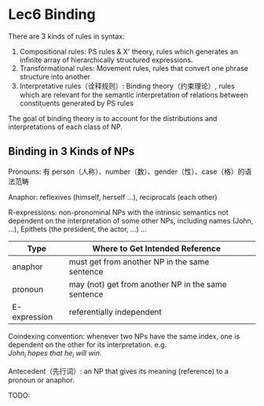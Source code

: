 # Lec6 Binding

There are 3 kinds of rules in syntax:

1. Compositional rules: PS rules & X' theory, rules which generates an infinite array of hierarchically structured expressions.
2. Transformational rules: Movement rules, rules that convert one phrase structure into another
3. Interpretative rules（诠释规则）: Binding theory（约束理论）, rules which are relevant for the semantic interpretation of relations between constituents generated by PS rules

The goal of binding theory is to account for the distributions and interpretations of each class of NP.

## Binding in 3 Kinds of NPs

Pronouns: 有 person（人称）、number（数）、gender（性）、case（格）的语法范畴

Anaphor: reflexives (himself, herself ...), reciprocals (each other)

R-expressions: non-pronominal NPs with the intrinsic semantics not dependent on the interpretation of some other NPs, including names (John, ...), Epithets (the president, the actor, ...) ...

|Type|Where to Get Intended Reference||
|-|-|-|
|anaphor|must get from another NP in the same sentence||
|pronoun|may (not) get from another NP in the same sentence||
|E-expression|referentially independent||

Coindexing convention: whenever two NPs have the same index, one is dependent on the other for its interpretation. e.g. $John_i\ hopes\ that\ he_i\ will\ win.$

Antecedent（先行词）: an NP that gives its meaning (reference) to a pronoun or anaphor.

TODO:
